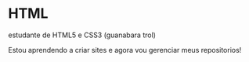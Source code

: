 # HTML
 estudante de HTML5 e CSS3 (guanabara trol)
 
 Estou aprendendo a criar sites e agora vou gerenciar meus
  repositorios!
